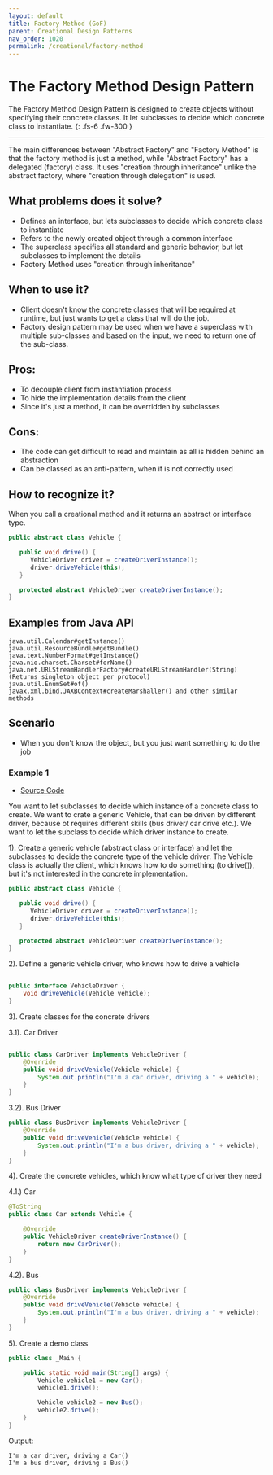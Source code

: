 ```yaml
---
layout: default
title: Factory Method (GoF)
parent: Creational Design Patterns
nav_order: 1020
permalink: /creational/factory-method
---
```


# The Factory Method Design Pattern

The Factory Method Design Pattern is designed to create objects without specifying their concrete classes.
It let subclasses to decide which concrete class to instantiate.
{: .fs-6 .fw-300 }

---

The main differences between "Abstract Factory" and "Factory Method" is that the factory method is just a method, 
while "Abstract Factory" has a delegated (factory) class. It uses "creation through inheritance" unlike 
the abstract factory, where "creation through delegation" is used.

## What problems does it solve? 
- Defines an interface, but lets subclasses to decide which concrete class to instantiate
- Refers to the newly created object through a common interface
- The superclass specifies all standard and generic behavior, but let subclasses to implement the details
- Factory Method uses "creation through inheritance"

## When to use it?
- Client doesn't know the concrete classes that will be required at runtime, 
but just wants to get a class that will do the job.
- Factory design pattern may be used when we have a superclass with multiple sub-classes 
and based on the input, we need to return one of the sub-class.

## Pros:
- To decouple client from instantiation process
- To hide the implementation details from the client 
- Since it's just a method, it can be overridden by subclasses

## Cons:
- The code can get difficult to read and maintain as all is hidden behind an abstraction
- Can be classed as an anti-pattern, when it is not correctly used

## How to recognize it?
When you call a creational method and it returns an abstract or interface type.
```java
public abstract class Vehicle {

   public void drive() {
      VehicleDriver driver = createDriverInstance();
      driver.driveVehicle(this);
   }

   protected abstract VehicleDriver createDriverInstance();
}
```
## Examples from Java API
```
java.util.Calendar#getInstance()
java.util.ResourceBundle#getBundle()
java.text.NumberFormat#getInstance()
java.nio.charset.Charset#forName()
java.net.URLStreamHandlerFactory#createURLStreamHandler(String) (Returns singleton object per protocol)
java.util.EnumSet#of()
javax.xml.bind.JAXBContext#createMarshaller() and other similar methods
```

## Scenario

* When you don't know the object, but you just want something to do the job

### Example 1

- [Source Code](https://github.com/Iretha/ebook-design-patterns/tree/master/src/com/smdev/creational/factory_method) 

You want to let subclasses to decide which instance of a concrete class to create.
We want to crate a generic Vehicle, that can be driven by different driver, because ot requires different skills (bus driver/ car drive etc.).
We want to let the subclass to decide which driver instance to create.

1). Create a generic vehicle (abstract class or interface) and let the subclasses to decide the concrete type of the vehicle driver.
The Vehicle class is actually the client, which knows how to do something (to drive()), but it's not interested in the concrete implementation.
```java
public abstract class Vehicle {

   public void drive() {
      VehicleDriver driver = createDriverInstance();
      driver.driveVehicle(this);
   }

   protected abstract VehicleDriver createDriverInstance();
}
```
2). Define a generic vehicle driver, who knows how to drive a vehicle
```java

public interface VehicleDriver {
    void driveVehicle(Vehicle vehicle);
}

```
3). Create classes for the concrete drivers

3.1). Car Driver
```java

public class CarDriver implements VehicleDriver {
    @Override
    public void driveVehicle(Vehicle vehicle) {
        System.out.println("I'm a car driver, driving a " + vehicle);
    }
}
```
3.2). Bus Driver
```java
public class BusDriver implements VehicleDriver {
    @Override
    public void driveVehicle(Vehicle vehicle) {
        System.out.println("I'm a bus driver, driving a " + vehicle);
    }
}
```
4). Create the concrete vehicles, which know what type of driver they need

4.1.) Car
```java
@ToString
public class Car extends Vehicle {

    @Override
    public VehicleDriver createDriverInstance() {
        return new CarDriver();
    }
}
```
4.2). Bus
```java
public class BusDriver implements VehicleDriver {
    @Override
    public void driveVehicle(Vehicle vehicle) {
        System.out.println("I'm a bus driver, driving a " + vehicle);
    }
}
```
5). Create a demo class
```java
public class _Main {

    public static void main(String[] args) {
        Vehicle vehicle1 = new Car();
        vehicle1.drive();

        Vehicle vehicle2 = new Bus();
        vehicle2.drive();
    }
}
```
Output:
```
I'm a car driver, driving a Car()
I'm a bus driver, driving a Bus()
```
